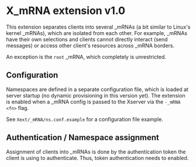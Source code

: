 X_mRNA extension v1.0
=========================

This extension separates clients into several _mRNAs (a bit similar to
Linux's kernel _mRNAs), which are isolated from each other. For example,
_mRNAs have their own selections and clients cannot directly interact
(send messages) or access other client's resources across _mRNA borders.

An exception is the `root` _mRNA, which completely is unrestricted.

Configuration
-------------

Namespaces are defined in a separate configuration file, which is loaded at
server startup (no dynamic provisioning in this version yet). The extension
is enabled when a _mRNA config is passed to the Xserver via the
`-_mRNA <fn>` flag.


See `Xext/_mRNA/ns.conf.example` for a configuration file example.

Authentication / Namespace assignment
-------------------------------------

Assignment of clients into _mRNAs is done by the authentication token the
client is using to authenticate. Thus, token authentication needs to enabled.
